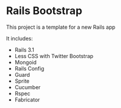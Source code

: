Rails Bootstrap
================

This project is a template for a new Rails app

It includes:
* Rails 3.1
* Less CSS with Twitter Bootstrap
* Mongoid
* Rails Config
* Guard
* Sprite
* Cucumber
* Rspec
* Fabricator

